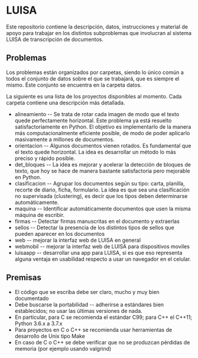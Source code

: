 # LUISA


Este repositorio contiene la descripción, datos, instrucciones y material de apoyo para trabajar en los distintos subproblemas que involucran al sistema LUISA de transcripción de documentos.

## Problemas

Los problemas están organizados por carpetas, siendo lo único común a todos el conjunto de datos sobre el que se trabajará, que es siempre el mismo. Éste conjunto se encuentra en la carpeta datos.

La siguiente es una lista de los proyectos disponibles al momento. Cada carpeta contiene una descripción más detallada.

* alineamiento -- Se trata de rotar cada imagen de modo que el texto quede perfectamente horizontal. Este problema ya está resuelto satisfactoriamente en Python. El objetivo es implementarlo de la manera más computacionalmente eficiente posible, de modo de poder aplicarlo masivamente a millones de documentos.
* orientacion -- Algunos documentos vienen rotados. Es fundamental que el texto quede horizontal. La idea es desarrollar un método lo más preciso y rápido posible.
* det_bloques -- La idea es mejorar y acelerar la detección de bloques de texto, que hoy se hace de manera bastante satisfactoria pero mejorable en Python.
* clasificacion -- Agrupar los documentos según su tipo: carta, planilla, recorte de diario, ficha, formulario. La idea es que sea una clasificación no supervisada (clustering), es decir que los tipos deben determinarse automáticamente.
* maquina -- Identificar automáticamente documentos que usen la misma máquina de escribir.
* firmas -- Detectar firmas manuscritas en el documento y extraerlas
* sellos -- Detectar la presencia de los distintos tipos de sellos que pueden aparecer en los documentos
* web -- mejorar la interfaz web de LUISA en general
* webmobil -- mejorar la interfaz web de LUISA para dispositivos moviles
* luisaapp -- desarrollar una app para LUISA, si es que eso representa alguna ventaja en usabilidad respecto a usar un navegador en el celular.

## Premisas

* El código que se escriba debe ser claro, mucho y muy bien documentado
* Debe buscarse la portabilidad -- adherirse a estándares bien establecidos; no usar las últimas versiones de nada. 
* En particular, para C se recomienda el estándar C99; para C++ el C++11; Python 3.6.x a 3.7.x
* Para proyectos en C o C++ se recomienda usar herramientas de desarrollo de Unix tipo Make
* En caso de C o C++ se debe verificar que no se produzcan pérdidas de memoria (por ejemplo usando valgrind)

